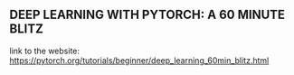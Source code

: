 DEEP LEARNING WITH PYTORCH: A 60 MINUTE BLITZ
---------------------------------------------
link to the website: https://pytorch.org/tutorials/beginner/deep_learning_60min_blitz.html
